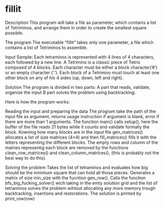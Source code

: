 # fillit

Description
This program will take a file as parameter, which contains a list of Tetriminos, and arrange them in order to create the smallest square possible.

The program
The executable “fillit” takes only one parameter, a file which contains a list of Tetriminos to assemble.

Input Sample:
Each tetraminos is represented with 4 lines of 4 characters, each followed by a new line. A Tetrimino is a classic piece of Tetris composed of 4 blocks. Each character must be either a block character(’#’) or an empty character (’.’). Each block of a Tetrimino must touch at least one other block on any of his 4 sides (up, down, left and right).

Solution
The program is divided in two parts:
A part that reads, validate, organize the input 
B part solves the problem using backtracking. 

Here is how the program works:


Reading the input and preparing the data
The program take the path of the input file as argument, returns usage instruction if argument is blank, error if there are more than 1 arguments.
The function main() calls setup(), here the buffer of the file reads 21 bytes while it counts and validate formally the block.
Kowning how many blocks are in the input file gen_matrices() allocates a list of size matrices (4×4) and then fill_matrices() fills it with the letters representing the different blocks.
The empty rows and column of the matries representig each block are removed by the functions clean_row_matrices() and clean_column_matrices(), (this is probably not the best way to do this).

Solving the problem
Takes the list of tetraminos and evaluates how big should be the minimum square that can hold all those pieces.
Generates a matrix of size min_size with the fucntion gen_row().
Calls the function bfs_big_fucking_solver() wich taking in the emty solution grid and the list of tetraminos solves the problem wihtout allocating any more memory trough backtracking, insertions and restorations.
The solution is printed by print_row(row)

